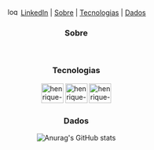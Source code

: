 
<!-- ![Olá](https://github.com/Henriquevianam/thiagodaurizio/blob/master/Header.png) -->

<p align="center">
  <img width="25" height="15" alt="logo-linkedin" src="https://cdn.jsdelivr.net/gh/devicons/devicon/icons/linkedin/linkedin-original.svg" /> <a href="https://www.linkedin.com/in/henrique-viana-monteiro-8a8a78107/" target="_blank"> LinkedIn</a> |
  <a href="#sobre">Sobre</a> |
  <a href="#tecnologias">Tecnologias</a> |
  <a href="#dados">Dados</a>
 </p>



<div align="center">

### Sobre
  
<div style="display: inline_block" align="left"><br/>
  
  <!-- - Olá, sou um Desenvolvedor Web Full-Stack. -->
  <!-- - Tenho bastante afinidade com ReactJS, estilização, lógica e estou a procura de oportunidades. -->
  
</div>

### Tecnologias
  
<div style="display: inline_block" align="center">

  <img width="45" height="40" alt="henrique-html"  src="https://cdn.jsdelivr.net/gh/devicons/devicon/icons/html5/html5-plain-wordmark.svg" />
  <img width="45" height="40" alt="henrique-css"  src="https://cdn.jsdelivr.net/gh/devicons/devicon/icons/css3/css3-plain-wordmark.svg" />
  <img width="45" height="40" alt="henrique-javascript"  src="https://cdn.jsdelivr.net/gh/devicons/devicon/icons/javascript/javascript-plain.svg" />
  <!-- <img width="45" height="40" alt="henrique-typescript"  src="https://cdn.jsdelivr.net/gh/devicons/devicon/icons/typescript/typescript-plain.svg" />  -->
  <!-- <img width="45" height="40" alt="henrique-react"  src="https://cdn.jsdelivr.net/gh/devicons/devicon/icons/react/react-original-wordmark.svg" /> -->
  <!-- <img width="45" height="40" alt="henrique-mysql"  src="https://cdn.jsdelivr.net/gh/devicons/devicon/icons/mysql/mysql-original-wordmark.svg" /> -->
  <!-- <img width="45" height="40" alt="henrique-nodejs"  src="https://cdn.jsdelivr.net/gh/devicons/devicon/icons/nodejs/nodejs-original-wordmark.svg" /> -->
  <!-- <img width="45" height="40" alt="henrique-github" src="https://cdn.jsdelivr.net/gh/devicons/devicon/icons/github/github-original-wordmark.svg" /> -->
  <!-- <img width="45" height="40" alt="henrique-git"  src="https://cdn.jsdelivr.net/gh/devicons/devicon/icons/git/git-original-wordmark.svg" /> -->

</div>

### Dados
  
<div style="display: inline_block">
  
![Anurag's GitHub stats](https://github-readme-stats.vercel.app/api?username=Henriquevianam&theme=dark&show_icons=true) 
<!-- [![Top Langs](https://github-readme-stats.vercel.app/api/top-langs/?username=anuraghazra&layout=compact&theme=dark&show)](https://github.com/anuraghazra/github-readme-stats) -->

</div>

  
</div>  

<!--
**Henriquevianam/Henriquevianam** is a ✨ _special_ ✨ repository because its `README.md` (this file) appears on your GitHub profile.
<h2 align="center" style="color:red">  "Olá Mundo" Henrique aqui ☺️💻 </h2>

Here are some ideas to get you started:

- 🔭 I’m currently working on ...
- 🌱 I’m currently learning ...
- 👯 I’m looking to collaborate on ...
- 🤔 I’m looking for help with ...
- 💬 Ask me about ...
- 📫 How to reach me: ...
- 😄 Pronouns: ...
- ⚡ Fun fact: ...
-->
